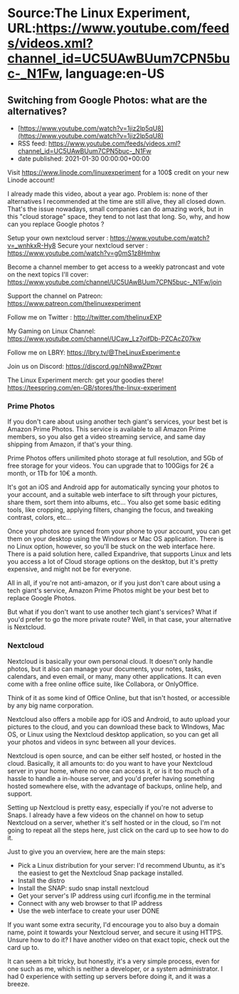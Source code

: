 # Source:The Linux Experiment, URL:https://www.youtube.com/feeds/videos.xml?channel_id=UC5UAwBUum7CPN5buc-_N1Fw, language:en-US

## Switching from Google Photos: what are the alternatives?
 - [https://www.youtube.com/watch?v=1jiz2lp5qU8](https://www.youtube.com/watch?v=1jiz2lp5qU8)
 - RSS feed: https://www.youtube.com/feeds/videos.xml?channel_id=UC5UAwBUum7CPN5buc-_N1Fw
 - date published: 2021-01-30 00:00:00+00:00

Visit https://www.linode.com/linuxexperiment for a 100$ credit on your new Linode account!

I already made this video, about a year ago. Problem is: none of ther alternatives I recommended at the time are still alive, they all closed down. That's the issue nowadays, small companies can do amazing work, but in this "cloud storage" space, they tend to not last that long. So, why, and how can you replace Google photos ?

Setup your own nextcloud server : https://www.youtube.com/watch?v=_wnhkxR-Hy8
Secure your nextcloud server : https://www.youtube.com/watch?v=g0mS1z8Hmhw

Become a channel member to get access to a weekly patroncast and vote on the next topics I'll cover:
https://www.youtube.com/channel/UC5UAwBUum7CPN5buc-_N1Fw/join

Support the channel on Patreon: 
https://www.patreon.com/thelinuxexperiment

Follow me on Twitter : http://twitter.com/thelinuxEXP

My Gaming on Linux Channel: https://www.youtube.com/channel/UCaw_Lz7oifDb-PZCAcZ07kw

Follow me on LBRY: https://lbry.tv/@TheLinuxExperiment:e

Join us on Discord: https://discord.gg/nN8wwZPpwr

The Linux Experiment merch: get your goodies there! https://teespring.com/en-GB/stores/the-linux-experiment

### Prime Photos
If you don't care about using another tech giant's services, your best bet is Amazon Prime Photos.
This service is available to all Amazon Prime members, so you also get a video streaming service, and same day shipping from Amazon, if that's your thing.

Prime Photos offers unilimited photo storage at full resolution, and 5Gb of free storage for your videos. You can upgrade that to 100Gigs for 2€ a month, or 1Tb for 10€ a month.

It's got an iOS and Android app for automatically syncing your photos to your account, and a suitable web interface to sift through your pictures, share them, sort them into albums, etc...
You also get some basic editing tools, like cropping, applying filters, changing the focus, and tweaking contrast, colors, etc...

Once your photos are synced from your phone to your account, you can get them on your desktop using the Windows or Mac OS application. There is no Linux option, however, so you'll be stuck on the web interface here. There is a paid solution here, called Expandrive, that supports Linux and lets you access a lot of Cloud storage options on the desktop, but it's pretty expensive, and might not be for everyone.

All in all, if you're not anti-amazon, or if you just don't care about using a tech giant's service, Amazon Prime Photos might be your best bet to replace Google Photos.

But what if you don't want to use another tech giant's services? What if you'd prefer to go the more private route? Well, in that case, your alternative is Nextcloud.

### Nextcloud

Nextcloud is basically your own personal cloud. It doesn't only handle photos, but it also can manage your documents, your notes, tasks, calendars, and even email, or many, many other applications. It can even come with a free online office suite, like Collabora, or OnlyOffice.

Think of it as some kind of Office Online, but that isn't hosted, or accessible by any big name corporation.

Nextcloud also offers a mobile app for iOS and Android, to auto upload your pictures to the cloud, and you can download these back to WIndows, Mac OS, or Linux using the Nextcloud desktop application, so you can get all your photos and videos in sync between all your devices.

Nextcloud is open source, and can be either self hosted, or hosted in the cloud.
Basically, it all amounts to: do you want to have your Nextcloud server in your home, where no one can access it, or is it too much of a hassle to handle a in-house server, and you'd prefer having something hosted somewhere else, with the advantage of backups, online help, and support.

Setting up Nextcloud is pretty easy, especially if you're not adverse to Snaps. I already have a few videos on the channel on how to setup Nextcloud on a server, whether it's self hosted or in the cloud, so I'm not going to repeat all the steps here, just click on the card up to see how to do it.

Just to give you an overview, here are the main steps:
- Pick a Linux distribution for your server: I'd recommend Ubuntu, as it's the easiest to get the Nextcloud Snap package installed.
- Install the distro
- Install the SNAP: sudo snap install nextcloud
- Get your server's IP address using curl ifconfig.me in the terminal
- Connect with any web browser to that IP address
- Use the web interface to create your user
DONE

If you want some extra security, I'd encourage you to also buy a domain name, point it towards your Nextcloud server, and secure it using HTTPS. Unsure how to do it? I have another video on that exact topic, check out the card up to.

It can seem a bit tricky, but honestly, it's a very simple process, even for one such as me, which is neither a developer, or a system administrator. I had 0 experience with setting up servers before doing it, and it was a breeze.

